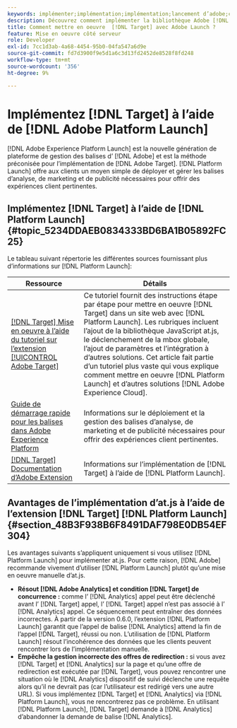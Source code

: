 ```yaml
---
keywords: implémenter;implémentation;implémentation;lancement d’adobe;course;redirection;platform launch d’expérience;platform launch
description: Découvrez comment implémenter la bibliothèque Adobe [!DNL Target] at.js à l’aide d’Adobe Experience Platform Launch, la méthode préconisée pour implémenter Adobe [!DNL Target].
title: Comment mettre en oeuvre  [!DNL Target] avec Adobe Launch ?
feature: Mise en oeuvre côté serveur
role: Developer
exl-id: 7cc1d3ab-4a68-4454-95b0-04fa547a6d9e
source-git-commit: fd7d3900f9e5d1a6c3d13fd2452de8528f8fd248
workflow-type: tm+mt
source-wordcount: '356'
ht-degree: 9%

---
```


# Implémentez [!DNL Target] à l’aide de [!DNL Adobe Platform Launch]

[!DNL Adobe Experience Platform Launch] est la nouvelle génération de plateforme de gestion des balises d’  [!DNL Adobe] et est la méthode préconisée pour l’implémentation de  [!DNL Adobe Target]. [!DNL Platform Launch] offre aux clients un moyen simple de déployer et gérer les balises d’analyse, de marketing et de publicité nécessaires pour offrir des expériences client pertinentes.

## Implémentez [!DNL Target] à l’aide de [!DNL Platform Launch] {#topic_5234DDAEB0834333BD6BA1B05892FC25}

Le tableau suivant répertorie les différentes sources fournissant plus d’informations sur [!DNL Platform Launch]:

| Ressource | Détails |
|--- |--- |
| [ [!DNL Target] Mise en oeuvre à l’aide du tutoriel sur l’extension  [!UICONTROL Adobe Target]](https://experienceleague.adobe.com/docs/launch-learn/implementing-in-websites-with-launch/implement-solutions/target.html#implement-solutions) | Ce tutoriel fournit des instructions étape par étape pour mettre en oeuvre [!DNL Target] dans un site web avec [!DNL Platform Launch]. Les rubriques incluent l’ajout de la bibliothèque JavaScript at.js, le déclenchement de la mbox globale, l’ajout de paramètres et l’intégration à d’autres solutions. Cet article fait partie d’un tutoriel plus vaste qui vous explique comment mettre en oeuvre [!DNL Platform Launch] et d’autres solutions [!DNL Adobe Experience Cloud]. |
| [Guide de démarrage rapide pour les balises dans Adobe Experience Platform](https://experienceleague.adobe.com/docs/experience-platform/tags/get-started/quick-start.html) | Informations sur le déploiement et la gestion des balises d’analyse, de marketing et de publicité nécessaires pour offrir des expériences client pertinentes. |
| [ [!DNL Target] Documentation d’Adobe Extension](https://experienceleague.adobe.com/docs/experience-platform/tags/extensions/adobe/target/overview.html) | Informations sur l’implémentation de [!DNL Target] à l’aide de [!DNL Platform Launch]. |

## Avantages de l’implémentation d’at.js à l’aide de l’extension [!DNL Target] [!DNL Platform Launch] {#section_48B3F938B6F8491DAF798E0DB54EF304}

Les avantages suivants s’appliquent uniquement si vous utilisez [!DNL Platform Launch] pour implémenter at.js. Pour cette raison, [!DNL Adobe] recommande vivement d’utiliser [!DNL Platform Launch] plutôt qu’une mise en oeuvre manuelle d’at.js.

* **Résout  [!DNL Adobe Analytics] et condition  [!DNL Target] de concurrence :** comme l’ [!DNL Analytics] appel peut être déclenché avant l’ [!DNL Target] appel, l’ [!DNL Target] appel n’est pas associé à l’ [!DNL Analytics] appel. Ce séquencement peut entraîner des données incorrectes. À partir de la version 0.6.0, l’extension [!DNL Platform Launch] garantit que l’appel de balise [!DNL Analytics] attend la fin de l’appel [!DNL Target], réussi ou non. L’utilisation de [!DNL Platform Launch] résout l’incohérence des données que les clients peuvent rencontrer lors de l’implémentation manuelle.
* **Empêche la gestion incorrecte des offres de redirection :**  si vous avez  [!DNL Target] et  [!DNL Analytics] sur la page et qu’une offre de redirection est exécutée par  [!DNL Target], vous pouvez rencontrer une situation où le  [!DNL Analytics] dispositif de suivi déclenche une requête alors qu’il ne devrait pas (car l’utilisateur est redirigé vers une autre URL). Si vous implémentez [!DNL Target] et [!DNL Analytics] via [!DNL Platform Launch], vous ne rencontrerez pas ce problème. En utilisant [!DNL Platform Launch], [!DNL Target] demande à [!DNL Analytics] d’abandonner la demande de balise [!DNL Analytics].

